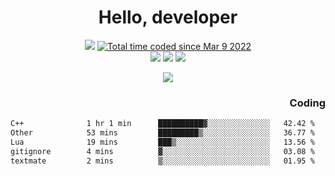 # <div align='center' >Hello, developer</div>

<div align='center'>
  <a ><img src="https://img.shields.io/badge/dynamic/json?url=https%3A%2F%2Fapi.swo.moe%2Fstats%2Fgithub%2FFree-Aaron-Li&query=count&color=181717&label=GitHub&labelColor=282c34&logo=github&suffix=+follows&cacheSeconds=3600"></a>
  <a href="https://wakatime.com/@fe40087f-8eae-48dc-9950-ad0633db1591"><img src="https://wakatime.com/badge/user/fe40087f-8eae-48dc-9950-ad0633db1591.svg" alt="Total time coded since Mar 9 2022" /></a>
</div>
<div align='center'>
  <a><img src="https://img.shields.io/badge/C%2FC%2B%2B%20-%20%2375664D"></a>
  <a><img src="https://img.shields.io/badge/Kotlin%20-%20%2375664D"></a>
  <a><img src="https://img.shields.io/badge/JavaScript%20-%20%2375664D"></a>
</div>

<p align="center">
  <img src="https://readme-typing-svg.demolab.com/?lines=你好!+开发者;Hello!+ developer&font=Fira%20Code&center=true&width=380&height=50&duration=4000&pause=1000">
</p>


<div align='right'>
  <h3>Coding</h3>
</div>

<!--START_SECTION:waka-->

```txt
C++              1 hr 1 min      ██████████▓░░░░░░░░░░░░░░   42.42 %
Other            53 mins         █████████▒░░░░░░░░░░░░░░░   36.77 %
Lua              19 mins         ███▒░░░░░░░░░░░░░░░░░░░░░   13.56 %
gitignore        4 mins          ▓░░░░░░░░░░░░░░░░░░░░░░░░   03.08 %
textmate         2 mins          ▒░░░░░░░░░░░░░░░░░░░░░░░░   01.95 %
```

<!--END_SECTION:waka-->




